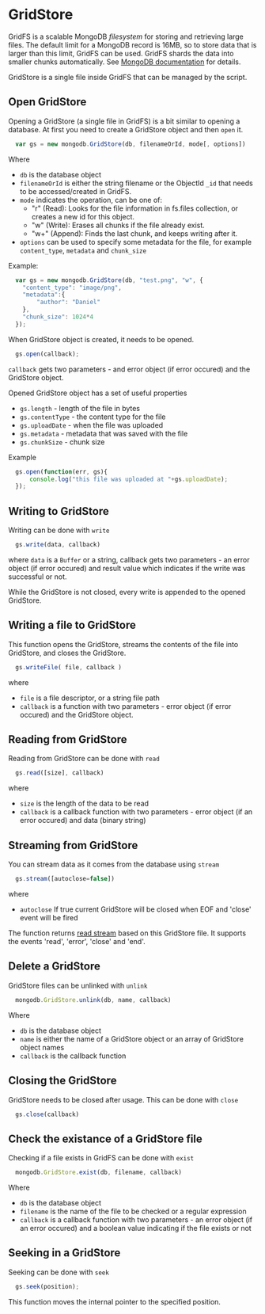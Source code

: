 GridStore
======

GridFS is a scalable MongoDB *filesystem* for storing and retrieving large files. The default limit for a MongoDB record is 16MB, so to store data that is larger than this limit, GridFS can be used. GridFS shards the data into smaller chunks automatically.  See [MongoDB documentation](http://www.mongodb.org/display/DOCS/GridFS+Specification) for details.

GridStore is a single file inside GridFS that can be managed by the script.

## Open GridStore

Opening a GridStore (a single file in GridFS) is a bit similar to opening a database. At first you need to create a GridStore object and then `open` it. 

```javascript
  var gs = new mongodb.GridStore(db, filenameOrId, mode[, options])
```

Where

  * `db` is the database object
  * `filenameOrId` is either the string filename or the ObjectId `_id` that needs to be accessed/created in GridFS.
  * `mode` indicates the operation, can be one of:
    * "r" (Read): Looks for the file information in fs.files collection, or creates a new id for this object. 
    * "w" (Write): Erases all chunks if the file already exist. 
    * "w+" (Append): Finds the last chunk, and keeps writing after it. 
  * `options` can be used to specify some metadata for the file, for example `content_type`, `metadata` and `chunk_size`

Example:

```javascript
  var gs = new mongodb.GridStore(db, "test.png", "w", {
    "content_type": "image/png",
    "metadata":{
        "author": "Daniel"
    },
    "chunk_size": 1024*4
  });
```

When GridStore object is created, it needs to be opened.

```javascript
  gs.open(callback);
```
    
`callback` gets two parameters - and error object (if error occured) and the GridStore object.

Opened GridStore object has a set of useful properties

  * `gs.length` - length of the file in bytes
  * `gs.contentType` - the content type for the file
  * `gs.uploadDate` - when the file was uploaded
  * `gs.metadata` - metadata that was saved with the file
  * `gs.chunkSize` - chunk size

Example

```javascript
  gs.open(function(err, gs){
      console.log("this file was uploaded at "+gs.uploadDate);
  });
```

## Writing to GridStore

Writing can be done with `write`

```javascript
  gs.write(data, callback)
```
    
where `data` is a `Buffer` or a string, callback gets two parameters - an error object (if error occured) and result value which indicates if the write was successful or not.

While the GridStore is not closed, every write is appended to the opened GridStore.

## Writing a file to GridStore

This function opens the GridStore, streams the contents of the file into GridStore, and closes the GridStore.

```javascript
  gs.writeFile( file, callback )
```
    
where

  * `file` is a file descriptor, or a string file path
  * `callback` is a function with two parameters - error object (if error occured) and the GridStore object.

## Reading from GridStore

Reading from GridStore can be done with `read`

```javascript
  gs.read([size], callback)
```

where

  * `size` is the length of the data to be read
  * `callback` is a callback function with two parameters - error object (if an error occured) and data (binary string)

## Streaming from GridStore

You can stream data as it comes from the database using `stream`

```javascript
  gs.stream([autoclose=false])
```
    
where
    
  * `autoclose` If true current GridStore will be closed when EOF and 'close' event will be fired
 
The function returns [read stream](http://nodejs.org/docs/v0.4.12/api/streams.html#readable_Stream) based on this GridStore file. It supports the events 'read', 'error', 'close' and 'end'.

## Delete a GridStore

GridStore files can be unlinked with `unlink`

```javascript
  mongodb.GridStore.unlink(db, name, callback)
```

Where

  * `db` is the database object
  * `name` is either the name of a GridStore object or an array of GridStore object names
  * `callback` is the callback function

## Closing the GridStore

GridStore needs to be closed after usage. This can be done with `close`

```javascript
  gs.close(callback)
```
    
## Check the existance of a GridStore file

Checking if a file exists in GridFS can be done with `exist`

```javascript
  mongodb.GridStore.exist(db, filename, callback)
```
    
Where

  * `db` is the database object
  * `filename` is the name of the file to be checked or a regular expression
  * `callback` is a callback function with two parameters - an error object (if an error occured) and a boolean value indicating if the file exists or not
  
## Seeking in a GridStore

Seeking can be done with `seek`

```javascript
  gs.seek(position);
```

This function moves the internal pointer to the specified position.
